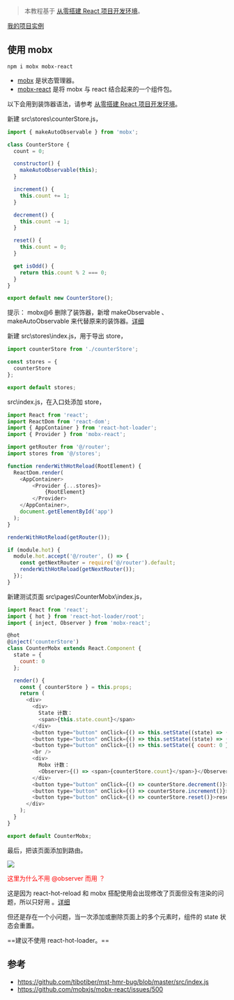 > 本教程基于 [从零搭建 React 项目开发环境](https://github.com/zhuanglong/react-template)。

[我的项目实例](https://github.com/zhuanglong/react-template/tree/mobx)

## 使用 mobx

`npm i mobx mobx-react`

- [mobx](https://github.com/mobxjs/mobx) 是状态管理器。
- [mobx-react](https://github.com/mobxjs/mobx-react) 是将 mobx 与 react 结合起来的一个组件包。

以下会用到装饰器语法，请参考 [从零搭建 React 项目开发环境](https://github.com/zhuanglong/react-template)。

新建 src\stores\counterStore.js，

```js
import { makeAutoObservable } from 'mobx';

class CounterStore {
  count = 0;

  constructor() {
    makeAutoObservable(this);
  }

  increment() {
    this.count += 1;
  }

  decrement() {
    this.count -= 1;
  }

  reset() {
    this.count = 0;
  }

  get isOdd() {
    return this.count % 2 === 0;
  }
}

export default new CounterStore();
```

提示： mobx@6 删除了装饰器，新增 makeObservable 、 makeAutoObservable 来代替原来的装饰器。[详细](https://michel.codes/blogs/mobx6/)

新建 src\stores\index.js，用于导出 store，

```js
import counterStore from './counterStore';

const stores = {
  counterStore
};

export default stores;
```

src\index.js，在入口处添加 store，

```js
import React from 'react';
import ReactDom from 'react-dom';
import { AppContainer } from 'react-hot-loader';
import { Provider } from 'mobx-react';

import getRouter from '@/router';
import stores from '@/stores';

function renderWithHotReload(RootElement) {
  ReactDom.render(
    <AppContainer>
        <Provider {...stores}>
            {RootElement}
        </Provider>
    </AppContainer>,
    document.getElementById('app')
  );
}

renderWithHotReload(getRouter());

if (module.hot) {
  module.hot.accept('@/router', () => {
    const getNextRouter = require('@/router').default;
    renderWithHotReload(getNextRouter());
  });
}
```

新建测试页面 src\pages\CounterMobx\index.js，

```js
import React from 'react';
import { hot } from 'react-hot-loader/root';
import { inject, Observer } from 'mobx-react';

@hot
@inject('counterStore')
class CounterMobx extends React.Component {
  state = {
    count: 0
  };

  render() {
    const { counterStore } = this.props;
    return (
      <div>
        <div>
          State 计数：
          <span>{this.state.count}</span>
        </div>
        <button type="button" onClick={() => this.setState((state) => ({ count: state.count - 1 }))}>-</button>
        <button type="button" onClick={() => this.setState((state) => ({ count: state.count + 1 }))}>+</button>
        <button type="button" onClick={() => this.setState({ count: 0 })}>reset</button>
        <br />
        <div>
          Mobx 计数：
          <Observer>{() => <span>{counterStore.count}</span>}</Observer>
        </div>
        <button type="button" onClick={() => counterStore.decrement()}>-</button>
        <button type="button" onClick={() => counterStore.increment()}>+</button>
        <button type="button" onClick={() => counterStore.reset()}>reset</button>
      </div>
    );
  }
}

export default CounterMobx;
```

最后，把该页面添加到路由。

![](https://gitee.com/zloooong/image_store/raw/master/img/20201017002801.png)

<font color="red">这里为什么不用 @observer 而用 <Observer>？</font>

这是因为 react-hot-reload 和 mobx 搭配使用会出现修改了页面但没有渲染的问题，所以只好用 <Observer>。[详细](https://cn.mobx.js.org/best/decorators.html#%E5%85%8D%E8%B4%A3%E5%A3%B0%E6%98%8E-%E8%A3%85%E9%A5%B0%E5%99%A8%E8%AF%AD%E6%B3%95%E7%9A%84%E5%B1%80%E9%99%90%E6%80%A7)

但还是存在一个小问题，当一次添加或删除页面上的多个元素时，组件的 state 状态会重置。

==建议不使用 react-hot-loader。==

## 参考

- https://github.com/tibotiber/mst-hmr-bug/blob/master/src/index.js
- https://github.com/mobxjs/mobx-react/issues/500


